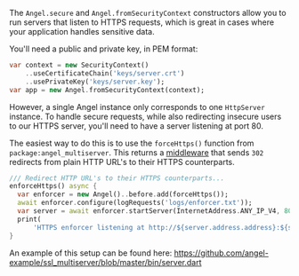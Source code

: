 The `Angel.secure` and `Angel.fromSecurityContext` constructors allow you to run servers that listen to HTTPS requests, which is great in cases where your application handles sensitive data.

You'll need a public and private key, in PEM format:
```dart
var context = new SecurityContext()
    ..useCertificateChain('keys/server.crt')
    ..usePrivateKey('keys/server.key');
var app = new Angel.fromSecurityContext(context);
```

However, a single Angel instance only corresponds to one `HttpServer` instance. To handle secure requests, while also redirecting insecure users to our HTTPS server, you'll need to have a server listening at port 80.

The easiest way to do this is to use the `forceHttps()` function from `package:angel_multiserver`. This returns a
[middleware](https://github.com/angel-dart/angel/wiki/Middleware) that sends `302` redirects from plain HTTP URL's to their HTTPS counterparts.

```dart
/// Redirect HTTP URL's to their HTTPS counterparts...
enforceHttps() async {
  var enforcer = new Angel()..before.add(forceHttps());
  await enforcer.configure(logRequests('logs/enforcer.txt'));
  var server = await enforcer.startServer(InternetAddress.ANY_IP_V4, 80);
  print(
      'HTTPS enforcer listening at http://${server.address.address}:${server.port}');
}
```

An example of this setup can be found here:
https://github.com/angel-example/ssl_multiserver/blob/master/bin/server.dart